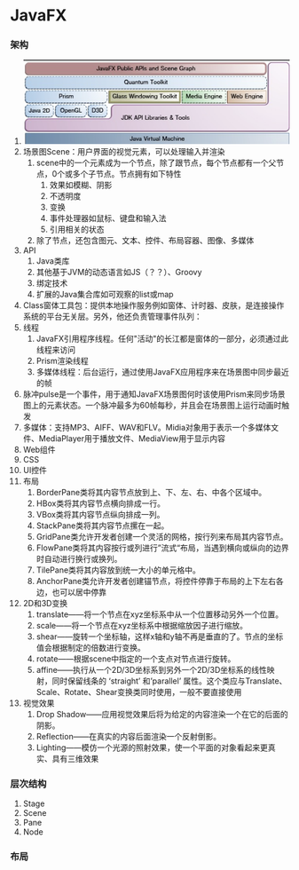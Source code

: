 # JavaFX

### 架构
1. ![架构图](../img/fx/fx-framework.png)
2. 场景图Scene：用户界面的视觉元素，可以处理输入并渲染
   1. scene中的一个元素成为一个节点，除了跟节点，每个节点都有一个父节点，0个或多个子节点。节点拥有如下特性
      1. 效果如模糊、阴影
      2. 不透明度
      3. 变换
      4. 事件处理器如鼠标、键盘和输入法
      5. 引用相关的状态
   2. 除了节点，还包含图元、文本、控件、布局容器、图像、多媒体
3. API
   1. Java类库
   2. 其他基于JVM的动态语言如JS（？？）、Groovy
   3. 绑定技术
   4. 扩展的Java集合库如可观察的list或map
4. Class窗体工具包：提供本地操作服务例如窗体、计时器、皮肤，是连接操作系统的平台无关层。另外，他还负责管理事件队列：
5. 线程
   1. JavaFX引用程序线程。任何"活动"的长江都是窗体的一部分，必须通过此线程来访问
   2. Prism渲染线程
   3. 多媒体线程：后台运行，通过使用JavaFX应用程序来在场景图中同步最近的帧
6. 脉冲pulse是一个事件，用于通知JavaFX场景图何时该使用Prism来同步场景图上的元素状态。一个脉冲最多为60帧每秒，并且会在场景图上运行动画时触发
7. 多媒体：支持MP3、AIFF、WAV和FLV。Midia对象用于表示一个多媒体文件、MediaPlayer用于播放文件、MediaView用于显示内容
8. Web组件
9. CSS
10. UI控件
11. 布局
    1. BorderPane类将其内容节点放到上、下、左、右、中各个区域中。 
    2. HBox类将其内容节点横向排成一行。 
    3. VBox类将其内容节点纵向排成一列。 
    4. StackPane类将其内容节点摞在一起。
    5. GridPane类允许开发者创建一个灵活的网格，按行列来布局其内容节点。 
    6. FlowPane类将其内容按行或列进行”流式“布局，当遇到横向或纵向的边界时自动进行换行或换列。 
    7. TilePane类将其内容放到统一大小的单元格中。 
    8. AnchorPane类允许开发者创建锚节点，将控件停靠于布局的上下左右各边，也可以居中停靠
12. 2D和3D变换 
    1. translate——将一个节点在xyz坐标系中从一个位置移动另外一个位置。 
    2. scale——将一个节点在xyz坐标系中根据缩放因子进行缩放。 
    3. shear——旋转一个坐标轴，这样x轴和y轴不再是垂直的了。节点的坐标值会根据制定的倍数进行变换。 
    4. rotate——根据scene中指定的一个支点对节点进行旋转。 
    5. affine——执行从一个2D/3D坐标系到另外一个2D/3D坐标系的线性映射，同时保留线条的 ‘straight’ 和’parallel’ 属性。这个类应与Translate、Scale、Rotate、Shear变换类同时使用，一般不要直接使用
13. 视觉效果
    1. Drop Shadow——应用视觉效果后将为给定的内容渲染一个在它的后面的阴影。 
    2. Reflection——在真实的内容后面渲染一个反射倒影。 
    3. Lighting——模仿一个光源的照射效果，使一个平面的对象看起来更真实、具有三维效果

### 层次结构
1. Stage
2. Scene
3. Pane
4. Node

### 布局